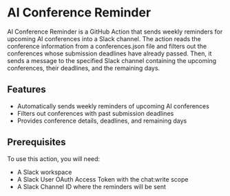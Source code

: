 # AI Conference Reminder
AI Conference Reminder is a GitHub Action that sends weekly reminders for upcoming AI conferences into a Slack channel. The action reads the conference information from a conferences.json file and filters out the conferences whose submission deadlines have already passed. Then, it sends a message to the specified Slack channel containing the upcoming conferences, their deadlines, and the remaining days.

## Features
- Automatically sends weekly reminders of upcoming AI conferences
- Filters out conferences with past submission deadlines
- Provides conference details, deadlines, and remaining days

## Prerequisites
To use this action, you will need:

- A Slack workspace
- A Slack User OAuth Access Token with the chat:write scope
- A Slack Channel ID where the reminders will be sent